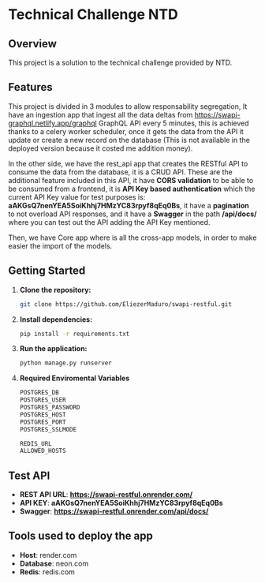 # Technical Challenge NTD

## Overview

This project is a solution to the technical challenge provided by NTD. 

## Features

This project is divided in 3 modules to allow responsability segregation, It have an ingestion app that ingest all the data deltas from https://swapi-graphql.netlify.app/graphql GraphQL API every 5 minutes, this is achieved thanks to a celery worker scheduler, once it gets the data from the API it update or create a new record on the database (This is not available in the deployed version because it costed me addition money).

In the other side, we have the rest_api app that creates the RESTful API to consume the data from the database, it is a CRUD API. These are the additional feature included in this API, it have **CORS validation** to be able to be consumed from a frontend, it is **API Key based authentication** which the current API Key value for test purposes is: **aAKGsQ7nenYEA5SoiKhhj7HMzYC83rpyf8qEq0Bs**, it have a **pagination** to not overload API responses, and it have a **Swagger** in the path **/api/docs/** where you can test out the API adding the API Key mentioned.

Then, we have Core app where is all the cross-app models, in order to make easier the import of the models.

## Getting Started

1. **Clone the repository:**
    ```bash
    git clone https://github.com/EliezerMaduro/swapi-restful.git
    ```
2. **Install dependencies:**
    ```bash
    pip install -r requirements.txt
    ```
3. **Run the application:**
    ```bash
    python manage.py runserver
    ```

4. **Required Enviromental Variables**
    ```bash
    POSTGRES_DB
    POSTGRES_USER
    POSTGRES_PASSWORD
    POSTGRES_HOST
    POSTGRES_PORT
    POSTGRES_SSLMODE

    REDIS_URL
    ALLOWED_HOSTS
    ``` 

## Test API
- **REST API URL**: **https://swapi-restful.onrender.com/**
- **API KEY**: **aAKGsQ7nenYEA5SoiKhhj7HMzYC83rpyf8qEq0Bs**
- **Swagger**: **https://swapi-restful.onrender.com/api/docs/**

## Tools used to deploy the app
- **Host**: render.com
- **Database**: neon.com
- **Redis**: redis.com